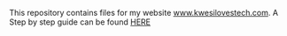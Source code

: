 This repository contains files for my website www.kwesilovestech.com. 
A Step by step guide can be found [HERE](file:///Users/kwesiifeogwu/Desktop/website/kwesilovestech.com-static-website-deploy/index.html#about)
